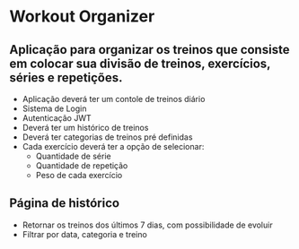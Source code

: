 # Workout Organizer

## Aplicação para organizar os treinos que consiste em colocar sua divisão de treinos, exercícios, séries e repetições.

- Aplicação deverá ter um contole de treinos diário
- Sistema de Login
- Autenticação JWT
- Deverá ter um histórico de treinos
- Deverá ter categorias de treinos pré definidas
- Cada exercício deverá ter a opção de selecionar: 
  - Quantidade de série
  - Quantidade de repetição
  - Peso de cada exercício

## Página de histórico

- Retornar os treinos dos últimos 7 dias, com possibilidade de evoluir
- Filtrar por data, categoria e treino
  